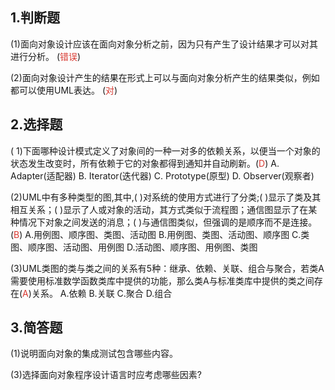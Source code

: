 ## 1.判断题

(1)面向对象设计应该在面向对象分析之前，因为只有产生了设计结果才可以对其进行分析。 (<font color="#d83931">错误</font>)

(2)面向对象设计产生的结果在形式上可以与面向对象分析产生的结果类似，例如都可以使用UML表达。 (<font color="#d83931">对</font>)

## 2.选择题
( 1)下面哪种设计模式定义了对象间的一种一对多的依赖关系，以便当一个对象的状态发生改变时，所有依赖于它的对象都得到通知并自动刷新。(<font color="#d83931">D</font>)
A. Adapter(适配器) B. Iterator(迭代器)
C. Prototype(原型) D. Observer(观察者)

(2)UML中有多种类型的图,其中,( )对系统的使用方式进行了分类;( )显示了类及其相互关系；( )显示了人或对象的活动，其方式类似于流程图；通信图显示了在某种情况下对象之间发送的消息；( )与通信图类似，但强调的是顺序而不是连接。(<font color="#d83931">B</font>)
A.用例图、顺序图、类图、活动图 B.用例图、类图、活动图、顺序图
C.类图、顺序图、活动图、用例图 D.活动图、顺序图、用例图、类图

(3)UML类图的类与类之间的关系有5种：继承、依赖、关联、组合与聚合，若类A需要使用标准数学函数类库中提供的功能，那么类A与标准类库中提供的类之间存在(<font color="#d83931">A</font>)关系。
A.依赖 B.关联 C.聚合 D.组合

## 3.简答题

(1)说明面向对象的集成测试包含哪些内容。

(3)选择面向对象程序设计语言时应考虑哪些因素?
